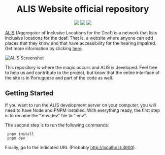 <h1 align="center">
ALIS Website official repository
</h1>

<p align="center">

  <img src="https://img.shields.io/github/license/silash35/ALIS">
  <img src="https://vercelbadge.vercel.app/api/silash35/ALIS">
  <img src="https://github.com/silash35/ALIS/actions/workflows/test.yml/badge.svg">

</p>

[ALIS](https://alis.vercel.app/) (Aggregator of Inclusive Locations for the Deaf) is a network that lists inclusive locations for the deaf. That is, a website where anyone can add places that they know and that have accessibility for the hearing impaired. Get more information by clicking [here](https://alis.vercel.app/sobre).

<img src="https://i.imgur.com/ZF4XrQc.png" title="ALIS Screenshot" />

This repository is where the magic occurs and ALIS is developed. Feel free to help us and contribute to the project, but know that the entire interface of the site is in Portuguese and part of the code as well.

## Getting Started

If you want to run the ALIS development server on your computer, you will need to have Node and PNPM installed. With everything ready, the first step is to rename the ".env.dev" file to ".env".

The second step is to run the following commands:

     pnpm install
     pnpm dev

Finally, go to the indicated URL (Probably [http://localhost:3000](http://localhost:3000)).
